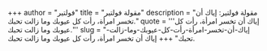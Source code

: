 +++
author = "فولتير"
title = "مقولة فولتير"
description = "مقولة فولتير: إياك أن تخسر امرأة، رأت كل عيوبك وما زالت تحبك."
quote = '''إياك أن تخسر امرأة، رأت كل عيوبك وما زالت تحبك.'''
slug = "إياك-أن-تخسر-امرأة-رأت-كل-عيوبك-وما-زالت-تحبك"
+++
إياك أن تخسر امرأة، رأت كل عيوبك وما زالت تحبك.
